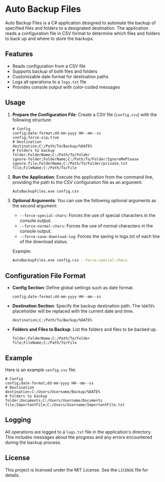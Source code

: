 ﻿# Auto Backup Files

Auto Backup Files is a C# application designed to automate the backup of specified files and folders to a designated destination. The application reads a configuration file in CSV format to determine which files and folders to back up and where to store the backups.

## Features

- Reads configuration from a CSV file
- Supports backup of both files and folders
- Customizable date format for destination paths
- Logs all operations to a `logs.txt` file
- Provides console output with color-coded messages

## Usage

1. **Prepare the Configuration File**: Create a CSV file (`config.csv`) with the following structure:
    ```csv
    # Config
    config;date-format;dd-mm-yyyy HH--mm--ss
    config;force-zip;true
    # Destination
    destination;C:/Path/To/Backup/%DATE%
    # Folders to backup
    folder;FolderName;C:/Path/To/Folder
    ignore-folder;FolderName;C:/Path/To/Folder/IgnoreMePlease
    ignore-file;FolderName;C:/Path/To/Folder/private.txt
    file;FileName;C:/Path/To/File
    ```

2. **Run the Application**: Execute the application from the command line, providing the path to the CSV configuration file as an argument:
    ```sh
    AutoBackupFiles.exe config.csv
    ```

3. **Optional Arguments**: You can use the following optional arguments as the second argument:
    - `--force-special-chars`: Forces the use of special characters in the console output.
    - `--force-normal-chars`: Forces the use of normal characters in the console output.
    - `--force-save-download-log`: Forces the saving in logs.txt of each line of the download status.

   Example:
    ```sh
    AutoBackupFiles.exe config.csv --force-special-chars
    ```

## Configuration File Format

- **Config Section**: Define global settings such as date format.
    ```csv
    config;date-format;dd-mm-yyyy HH--mm--ss
    ```

- **Destination Section**: Specify the backup destination path. The `%DATE%` placeholder will be replaced with the current date and time.
    ```csv
    destination;C:/Path/To/Backup/%DATE%
    ```

- **Folders and Files to Backup**: List the folders and files to be backed up.
    ```csv
    folder;FolderName;C:/Path/To/Folder
    file;FileName;C:/Path/To/File
    ```

## Example

Here is an example `config.csv` file:
```csv
# Config
config;date-format;dd-mm-yyyy HH--mm--ss
# Destination
destination;C:/Users/Username/Backup/%DATE%
# Folders to backup
folder;Documents;C:/Users/Username/Documents
file;ImportantFile;C:/Users/Username/ImportantFile.txt
```

## Logging

All operations are logged to a `logs.txt` file in the application's directory. This includes messages about the progress and any errors encountered during the backup process.

## License

This project is licensed under the MIT License. See the `LICENSE` file for details.